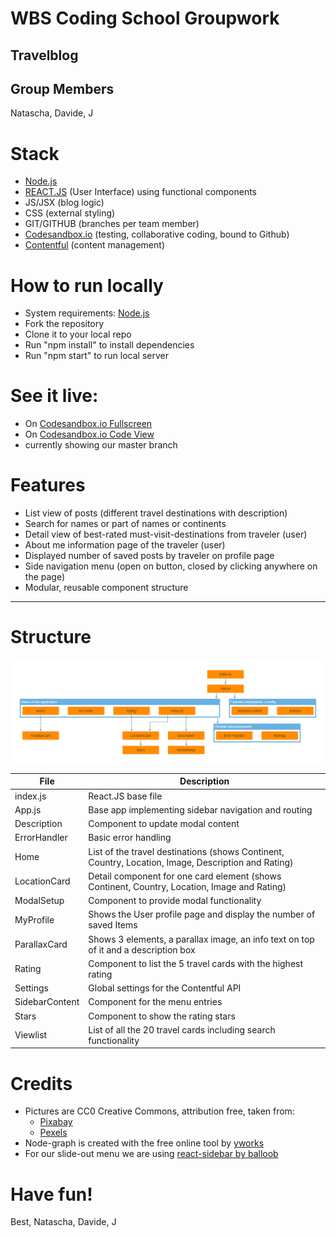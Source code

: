 # WBS Coding School Groupwork
## Travelblog

## Group Members
Natascha, Davide, J

# Stack
* [Node.js](https://nodejs.org/)
* [REACT.JS](https://reactjs.org/) (User Interface) using functional components 
* JS/JSX (blog logic)
* CSS (external styling)
* GIT/GITHUB (branches per team member)
* [Codesandbox.io](https://codesandbox.io) (testing, collaborative coding, bound to Github)
* [Contentful](https://www.contentful.com/) (content management)

# How to run locally
* System requirements: [Node.js](https://nodejs.org/)
* Fork the repository
* Clone it to your local repo
* Run "npm install" to install dependencies
* Run "npm start" to run local server

# See it live:
* On [Codesandbox.io Fullscreen](https://rp7od.csb.app/Images)
* On [Codesandbox.io Code View](https://codesandbox.io/s/inspiring-rubin-rp7od)
* currently showing our master branch

# Features
* List view of posts (different travel destinations with description)
* Search for names or part of names or continents
* Detail view of best-rated must-visit-destinations from traveler (user)
* About me information page of the traveler (user)
* Displayed number of saved posts by traveler on profile page
* Side navigation menu (open on button, closed by clicking anywhere on the page)
* Modular, reusable component structure
________________________________________________
# Structure

<img src="./src/Assets/readme/node-structure.png" title="Node structure of app component hierarchy" alt="Node structure of app component hierarchy" width="800">

File          | Description
------------- | -------------
index.js      | React.JS base file
App.js        | Base app implementing sidebar navigation and routing
Description   | Component to update modal content
ErrorHandler  | Basic error handling
Home          | List of the travel destinations (shows Continent, Country, Location, Image, Description and Rating)
LocationCard  | Detail component for one card element (shows Continent, Country, Location, Image and Rating)
ModalSetup    | Component to provide modal functionality
MyProfile     | Shows the User profile page and display the number of saved Items
ParallaxCard  | Shows 3 elements, a parallax image, an info text on top of it and a description box
Rating        | Component to list the 5 travel cards with the highest rating
Settings      | Global settings for the Contentful API
SidebarContent| Component for the menu entries
Stars         | Component to show the rating stars
Viewlist      | List of all the 20 travel cards including search functionality

# Credits

* Pictures are CC0 Creative Commons, attribution free, taken from:
   * [Pixabay](https://pixabay.com/)
   * [Pexels](https://pexels.com/)
* Node-graph is created with the free online tool by [yworks](https://live.yworks.com/demos/layout/layoutstyles/index.html)
* For our slide-out menu we are using [react-sidebar by balloob](https://github.com/balloob/react-sidebar)

# Have fun!

Best,
Natascha, Davide, J
